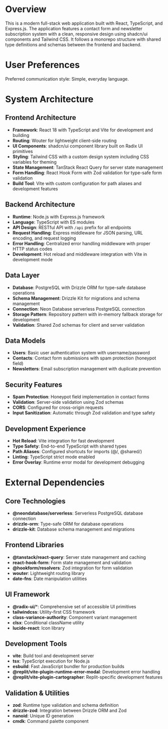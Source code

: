 # Overview

This is a modern full-stack web application built with React, TypeScript, and Express.js. The application features a contact form and newsletter subscription system with a clean, responsive design using shadcn/ui components and Tailwind CSS. It follows a monorepo structure with shared type definitions and schemas between the frontend and backend.

# User Preferences

Preferred communication style: Simple, everyday language.

# System Architecture

## Frontend Architecture
- **Framework**: React 18 with TypeScript and Vite for development and building
- **Routing**: Wouter for lightweight client-side routing
- **UI Components**: shadcn/ui component library built on Radix UI primitives
- **Styling**: Tailwind CSS with a custom design system including CSS variables for theming
- **State Management**: TanStack React Query for server state management
- **Form Handling**: React Hook Form with Zod validation for type-safe form validation
- **Build Tool**: Vite with custom configuration for path aliases and development features

## Backend Architecture
- **Runtime**: Node.js with Express.js framework
- **Language**: TypeScript with ES modules
- **API Design**: RESTful API with `/api` prefix for all endpoints
- **Request Handling**: Express middleware for JSON parsing, URL encoding, and request logging
- **Error Handling**: Centralized error handling middleware with proper HTTP status codes
- **Development**: Hot reload and middleware integration with Vite in development mode

## Data Layer
- **Database**: PostgreSQL with Drizzle ORM for type-safe database operations
- **Schema Management**: Drizzle Kit for migrations and schema management
- **Connection**: Neon Database serverless PostgreSQL connection
- **Storage Pattern**: Repository pattern with in-memory fallback storage for development
- **Validation**: Shared Zod schemas for client and server validation

## Data Models
- **Users**: Basic user authentication system with username/password
- **Contacts**: Contact form submissions with spam protection (honeypot field)
- **Newsletters**: Email subscription management with duplicate prevention

## Security Features
- **Spam Protection**: Honeypot field implementation in contact forms
- **Validation**: Server-side validation using Zod schemas
- **CORS**: Configured for cross-origin requests
- **Input Sanitization**: Automatic through Zod validation and type safety

## Development Experience
- **Hot Reload**: Vite integration for fast development
- **Type Safety**: End-to-end TypeScript with shared types
- **Path Aliases**: Configured shortcuts for imports (@/, @shared/)
- **Linting**: TypeScript strict mode enabled
- **Error Overlay**: Runtime error modal for development debugging

# External Dependencies

## Core Technologies
- **@neondatabase/serverless**: Serverless PostgreSQL database connection
- **drizzle-orm**: Type-safe ORM for database operations
- **drizzle-kit**: Database schema management and migrations

## Frontend Libraries
- **@tanstack/react-query**: Server state management and caching
- **react-hook-form**: Form state management and validation
- **@hookform/resolvers**: Zod integration for form validation
- **wouter**: Lightweight routing library
- **date-fns**: Date manipulation utilities

## UI Framework
- **@radix-ui/***: Comprehensive set of accessible UI primitives
- **tailwindcss**: Utility-first CSS framework
- **class-variance-authority**: Component variant management
- **clsx**: Conditional className utility
- **lucide-react**: Icon library

## Development Tools
- **vite**: Build tool and development server
- **tsx**: TypeScript execution for Node.js
- **esbuild**: Fast JavaScript bundler for production builds
- **@replit/vite-plugin-runtime-error-modal**: Development error handling
- **@replit/vite-plugin-cartographer**: Replit-specific development features

## Validation & Utilities
- **zod**: Runtime type validation and schema definition
- **drizzle-zod**: Integration between Drizzle ORM and Zod
- **nanoid**: Unique ID generation
- **cmdk**: Command palette component